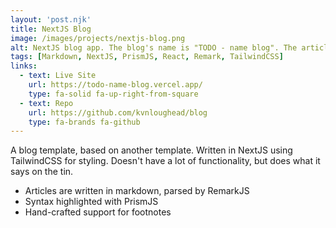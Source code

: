```yaml
---
layout: 'post.njk'
title: NextJS Blog
image: /images/projects/nextjs-blog.png
alt: NextJS blog app. The blog's name is "TODO - name blog". The article showing is called "Automating the Creation of New GitHub Repos.
tags: [Markdown, NextJS, PrismJS, React, Remark, TailwindCSS]
links:
  - text: Live Site
    url: https://todo-name-blog.vercel.app/
    type: fa-solid fa-up-right-from-square
  - text: Repo
    url: https://github.com/kvnloughead/blog
    type: fa-brands fa-github
---
```


A blog template, based on another template. Written in NextJS using TailwindCSS for styling. Doesn't have a lot of functionality, but does what it says on the tin.

- Articles are written in markdown, parsed by RemarkJS
- Syntax highlighted with PrismJS
- Hand-crafted support for footnotes
